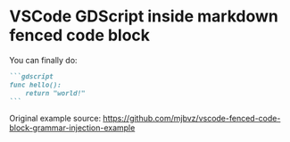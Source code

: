 # VSCode GDScript inside markdown fenced code block

You can finally do:

~~~markdown
```gdscript
func hello():
    return "world!"
```
~~~

Original example source: https://github.com/mjbvz/vscode-fenced-code-block-grammar-injection-example